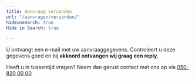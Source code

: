 ```yaml
---
title: Aanvraag verzonden
url: "/aanvragen/verzonden/"
hideinsearch: true
Hide in Search: true

---
```

U ontvangt een e-mail met uw aanvraaggegevens. Controleert u deze gegevens goed en bij **akkoord ontvangen wij graag een reply.**

Heeft u in tussentijd vragen? Neem dan gerust contact met ons op via [050-820 00 00](tel:+31508200000)